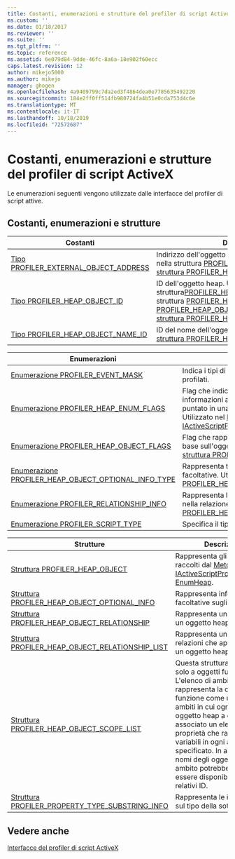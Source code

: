 ```yaml
---
title: Costanti, enumerazioni e strutture del profiler di script ActiveX | Microsoft Docs
ms.custom: ''
ms.date: 01/18/2017
ms.reviewer: ''
ms.suite: ''
ms.tgt_pltfrm: ''
ms.topic: reference
ms.assetid: 6e079d84-9dde-46fc-8a6a-18e902f60ecc
caps.latest.revision: 12
author: mikejo5000
ms.author: mikejo
manager: ghogen
ms.openlocfilehash: 4a9409799c7da2ed3f4864dea0e7785635492220
ms.sourcegitcommit: 184e2ff0ff514fb980724fa4b51e0cda753d4c6e
ms.translationtype: MT
ms.contentlocale: it-IT
ms.lasthandoff: 10/18/2019
ms.locfileid: "72572687"
---
```

# <a name="active-script-profiler-constants-enumerations-and-structures"></a>Costanti, enumerazioni e strutture del profiler di script ActiveX
Le enumerazioni seguenti vengono utilizzate dalle interfacce del profiler di script attive.  
  
## <a name="constants-enumerations-and-structures"></a>Costanti, enumerazioni e strutture  
  
|Costanti|Descrizione|  
|---------------|-----------------|  
|[Tipo PROFILER_EXTERNAL_OBJECT_ADDRESS](../../winscript/reference/profiler-external-object-address-type.md)|Indirizzo dell'oggetto esterno del profiler. Utilizzato nella struttura [PROFILER_HEAP_OBJECT](../../winscript/reference/profiler-heap-object-structure.md) e nella [struttura PROFILER_HEAP_OBJECT_RELATIONSHIP](../../winscript/reference/profiler-heap-object-relationship-structure.md).|  
|[Tipo PROFILER_HEAP_OBJECT_ID](../../winscript/reference/profiler-heap-object-id-type.md)|ID dell'oggetto heap. Utilizzato nella struttura[PROFILER_HEAP_OBJECT_SCOPE_LIST](../../winscript/reference/profiler-heap-object-scope-list-structure.md)della struttura [PROFILER_HEAP_OBJECT](../../winscript/reference/profiler-heap-object-structure.md), nella struttura [PROFILER_HEAP_OBJECT_OPTIONAL_INFO](../../winscript/reference/profiler-heap-object-optional-info-structure.md)e nella [struttura PROFILER_HEAP_OBJECT_RELATIONSHIP](../../winscript/reference/profiler-heap-object-relationship-structure.md).|  
|[Tipo PROFILER_HEAP_OBJECT_NAME_ID](../../winscript/reference/profiler-heap-object-name-id-type.md)|ID del nome dell'oggetto heap. Utilizzato nella [struttura PROFILER_HEAP_OBJECT](../../winscript/reference/profiler-heap-object-structure.md).|  
  
|Enumerazioni|Descrizione|  
|------------------|-----------------|  
|[Enumerazione PROFILER_EVENT_MASK](../../winscript/reference/profiler-event-mask-enumeration.md)|Indica i tipi di eventi che devono essere profilati.|  
|[Enumerazione PROFILER_HEAP_ENUM_FLAGS](../../winscript/reference/profiler-heap-enum-flags-enumeration.md)|Flag che indicano se vengono esposte informazioni aggiuntive su un oggetto heap puntato in una relazione tra oggetti. Utilizzato nel [Metodo IActiveScriptProfilerControl5:: EnumHeap2](../../winscript/reference/iactivescriptprofilercontrol5-enumheap2-method.md).|  
|[Enumerazione PROFILER_HEAP_OBJECT_FLAGS](../../winscript/reference/profiler-heap-object-flags-enumeration.md)|Flag che rappresentano le informazioni di base sull'oggetto heap. Utilizzato nella [struttura PROFILER_HEAP_OBJECT](../../winscript/reference/profiler-heap-object-structure.md).|  
|[Enumerazione PROFILER_HEAP_OBJECT_OPTIONAL_INFO_TYPE](../../winscript/reference/profiler-heap-object-optional-info-type-enumeration.md)|Rappresenta tipi diversi di informazioni facoltative. Utilizzato nella [struttura PROFILER_HEAP_OBJECT_OPTIONAL_INFO](../../winscript/reference/profiler-heap-object-optional-info-structure.md).|  
|[Enumerazione PROFILER_RELATIONSHIP_INFO](../../winscript/reference/profiler-relationship-info-enumeration.md)|Rappresenta le informazioni sull'oggetto nella relazione. Utilizzato nella [struttura PROFILER_HEAP_OBJECT_RELATIONSHIP](../../winscript/reference/profiler-heap-object-relationship-structure.md).|  
|[Enumerazione PROFILER_SCRIPT_TYPE](../../winscript/reference/profiler-script-type-enumeration.md)|Specifica il tipo di script.|  
  
|Strutture|Descrizione|  
|----------------|-----------------|  
|[Struttura PROFILER_HEAP_OBJECT](../../winscript/reference/profiler-heap-object-structure.md)|Rappresenta gli oggetti heap raccolti dal [Metodo IActiveScriptProfilerControl3:: EnumHeap](../../winscript/reference/iactivescriptprofilercontrol3-enumheap-method.md).|  
|[Struttura PROFILER_HEAP_OBJECT_OPTIONAL_INFO](../../winscript/reference/profiler-heap-object-optional-info-structure.md)|Rappresenta informazioni facoltative sugli oggetti heap.|  
|[Struttura PROFILER_HEAP_OBJECT_RELATIONSHIP](../../winscript/reference/profiler-heap-object-relationship-structure.md)|Rappresenta una relazione di un oggetto heap.|  
|[Struttura PROFILER_HEAP_OBJECT_RELATIONSHIP_LIST](../../winscript/reference/profiler-heap-object-relationship-list-structure.md)|Rappresenta un elenco di relazioni che appartengono a un oggetto heap.|  
|[Struttura PROFILER_HEAP_OBJECT_SCOPE_LIST](../../winscript/reference/profiler-heap-object-scope-list-structure.md)|Questa struttura è associata solo a oggetti funzione. L'elenco di ambito rappresenta la chiusura della funzione come un elenco di ambiti in cui ogni ambito è un oggetto heap a cui è associato un elenco di proprietà che rappresenta le variabili in ogni ambito specificato. In alcuni casi, i nomi degli oggetti in tale ambito potrebbero non essere disponibili, ma solo i relativi ID.|  
|[Struttura PROFILER_PROPERTY_TYPE_SUBSTRING_INFO](../../winscript/reference/profiler-property-type-substring-info-structure.md)|Rappresenta le informazioni sul tipo della sottostringa.|  
  
## <a name="see-also"></a>Vedere anche  
 [Interfacce del profiler di script ActiveX](../../winscript/reference/active-script-profiler-interfaces.md)